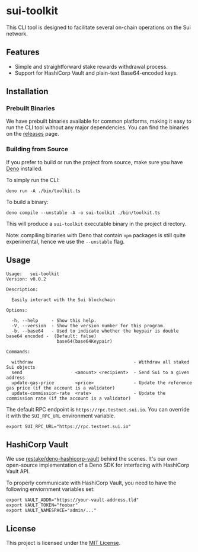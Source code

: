 # sui-toolkit

This CLI tool is designed to facilitate several on-chain operations on the Sui network.

## Features

- Simple and straightforward stake rewards withdrawal process.
- Support for HashiCorp Vault and plain-text Base64-encoded keys.

## Installation

### Prebuilt Binaries

We have prebuilt binaries available for common platforms, making it easy to run the CLI tool without any major dependencies. You can find
the binaries on the [releases](https://github.com/restake/sui-toolkit/releases) page.

### Building from Source

If you prefer to build or run the project from source, make sure you have [Deno](https://deno.land/) installed.

To simply run the CLI:

```shell
deno run -A ./bin/toolkit.ts
```

To build a binary:

```shell
deno compile --unstable -A -o sui-toolkit ./bin/toolkit.ts
```

This will produce a `sui-toolkit` executable binary in the project directory.

Note: compiling binaries with Deno that contain `npm` packages is still quite experimental, hence we use the `--unstable` flag.

## Usage

```
Usage:   sui-toolkit
Version: v0.0.2

Description:

  Easily interact with the Sui blockchain

Options:

  -h, --help     - Show this help.
  -V, --version  - Show the version number for this program.
  -b, --base64   - Used to indicate whether the keypair is double base64 encoded -  (Default: false)
                   base64(base64Keypair)

Commands:

  withdraw                                      - Withdraw all staked Sui objects
  send                    <amount> <recipient>  - Send Sui to a given address
  update-gas-price        <price>               - Update the reference gas price (if the account is a validator)
  update-commission-rate  <rate>                - Update the commission rate (if the account is a validator)
```

The default RPC endpoint is `https://rpc.testnet.sui.io`. You can override it with the `SUI_RPC_URL` environment variable.

```shell
export SUI_RPC_URL="https://rpc.testnet.sui.io"
```

## HashiCorp Vault

We use [restake/deno-hashicorp-vault](https://github.com/restake/deno-hashicorp-vault) behind the scenes. It's our own open-source
implementation of a Deno SDK for interfacing with HashiCorp Vault API.

To properly communicate with HashiCorp Vault, you need to have the following enviornment variables set:

```shell
export VAULT_ADDR="https://your-vault-address.tld"
export VAULT_TOKEN="foobar"
export VAULT_NAMESPACE="admin/..."
```

## License

This project is licensed under the [MIT License](./LICENSE).
